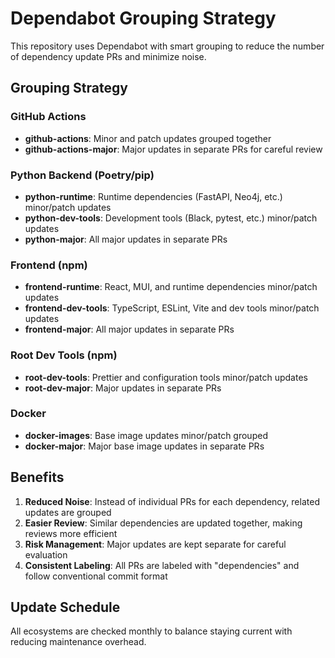 # Dependabot Grouping Strategy

This repository uses Dependabot with smart grouping to reduce the number of dependency update PRs and minimize noise.

## Grouping Strategy

### GitHub Actions
- **github-actions**: Minor and patch updates grouped together
- **github-actions-major**: Major updates in separate PRs for careful review

### Python Backend (Poetry/pip)
- **python-runtime**: Runtime dependencies (FastAPI, Neo4j, etc.) minor/patch updates  
- **python-dev-tools**: Development tools (Black, pytest, etc.) minor/patch updates
- **python-major**: All major updates in separate PRs

### Frontend (npm)
- **frontend-runtime**: React, MUI, and runtime dependencies minor/patch updates
- **frontend-dev-tools**: TypeScript, ESLint, Vite and dev tools minor/patch updates  
- **frontend-major**: All major updates in separate PRs

### Root Dev Tools (npm)
- **root-dev-tools**: Prettier and configuration tools minor/patch updates
- **root-dev-major**: Major updates in separate PRs

### Docker
- **docker-images**: Base image updates minor/patch grouped
- **docker-major**: Major base image updates in separate PRs

## Benefits

1. **Reduced Noise**: Instead of individual PRs for each dependency, related updates are grouped
2. **Easier Review**: Similar dependencies are updated together, making reviews more efficient
3. **Risk Management**: Major updates are kept separate for careful evaluation
4. **Consistent Labeling**: All PRs are labeled with "dependencies" and follow conventional commit format

## Update Schedule

All ecosystems are checked monthly to balance staying current with reducing maintenance overhead.
